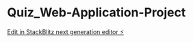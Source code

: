 # Quiz_Web-Application-Project

[Edit in StackBlitz next generation editor ⚡️](https://stackblitz.com/~/github.com/Harish-Logu/Quiz_Web-Application-Project)